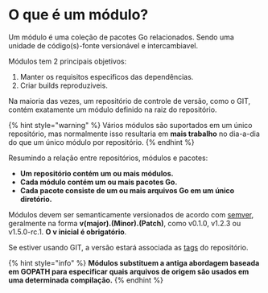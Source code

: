 # O que é um módulo?

Um módulo é uma coleção de pacotes Go relacionados. Sendo uma unidade de código\(s\)-fonte versionável e intercambiavel.

Módulos tem 2 principais objetivos:

1. Manter os requisitos especificos das dependências.
2. Criar builds reproduziveis.

Na maioria das vezes, um repositório de controle de versão, como o GIT, contém exatamente um módulo definido na raiz do repositório. 

{% hint style="warning" %}
Vários módulos são suportados em um único repositório, mas normalmente isso resultaria em **mais trabalho** no dia-a-dia do que um único módulo por repositório.
{% endhint %}

Resumindo a relação entre repositórios, módulos e pacotes:

* **Um repositório contém um ou mais módulos.**
* **Cada módulo contém um ou mais pacotes Go.**
* **Cada pacote consiste de um ou mais arquivos Go em um único diretório.**



Módulos devem ser semanticamente versionados de acordo com [semver](https://semver.org/lang/pt-BR/), geralmente na forma **v\(major\).\(Minor\).\(Patch\)**, como v0.1.0, v1.2.3 ou v1.5.0-rc.1. **O v inicial é obrigatório**.   
  
Se estiver usando GIT, a versão estará associada as [tags](https://git-scm.com/book/pt-br/v2/Fundamentos-de-Git-Criando-Tags) do repositório.

{% hint style="info" %}
**Módulos substituem a antiga abordagem baseada em GOPATH para especificar quais arquivos de origem são usados em uma determinada compilação.**
{% endhint %}


